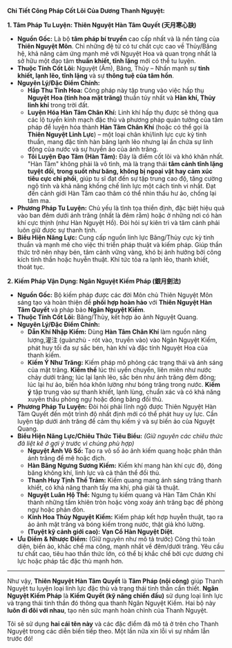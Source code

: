 
**Chi Tiết Công Pháp Cốt Lõi Của Dương Thanh Nguyệt:**

**1. Tâm Pháp Tu Luyện: Thiên Nguyệt Hàn Tâm Quyết (天月寒心訣)**

* **Nguồn Gốc:** Là bộ **tâm pháp bí truyền** cao cấp nhất và là nền tảng của **Thiên Nguyệt Môn**. Chỉ những đệ tử có tư chất cực cao về Thủy/Băng hệ, khả năng cảm ứng mạnh mẽ với Nguyệt Hoa và quan trọng nhất là sở hữu một đạo tâm **thuần khiết, tĩnh lặng** mới có thể tu luyện.
* **Thuộc Tính Cốt Lõi:** Nguyệt (Âm), Băng, Thủy – Nhấn mạnh sự **tinh khiết, lạnh lẽo, tĩnh lặng** và sự **thông tuệ của tâm hồn**.
* **Nguyên Lý/Đặc Điểm Chính:**
    * **Hấp Thu Tinh Hoa:** Công pháp này tập trung vào việc hấp thụ **Nguyệt Hoa (tinh hoa mặt trăng)** thuần túy nhất và **Hàn khí, Thủy linh khí** trong trời đất.
    * **Luyện Hóa Hàn Tâm Chân Khí:** Linh khí hấp thụ được sẽ thông qua các lộ tuyến kinh mạch đặc thù và phương pháp quán tưởng của tâm pháp để luyện hóa thành **Hàn Tâm Chân Khí** (hoặc có thể gọi là **Thiên Nguyệt Linh Lực**) – một loại chân khí/linh lực cực kỳ tinh thuần, mang đặc tính hàn băng lạnh lẽo nhưng lại ẩn chứa sự linh động của nước và sự huyền ảo của ánh trăng.
    * **Tôi Luyện Đạo Tâm (Hàn Tâm):** Đây là điểm cốt lõi và khó khăn nhất. "Hàn Tâm" không phải là vô tình, mà là trạng thái **tâm cảnh tĩnh lặng tuyệt đối, trong suốt như băng, không bị ngoại vật hay cảm xúc tiêu cực chi phối**, giúp tu sĩ đạt đến sự tập trung cao độ, tăng cường ngộ tính và khả năng khống chế linh lực một cách tinh vi nhất. Đạt đến cảnh giới Hàn Tâm cao thâm có thể nhìn thấu hư ảo, chống lại tâm ma.
* **Phương Pháp Tu Luyện:** Chủ yếu là tĩnh tọa thiền định, đặc biệt hiệu quả vào ban đêm dưới ánh trăng (nhất là đêm rằm) hoặc ở những nơi có hàn khí cực thịnh (như Hàn Nguyệt Hồ). Đòi hỏi sự kiên trì và tâm cảnh phải luôn giữ được sự thanh tịnh.
* **Biểu Hiện Năng Lực:** Cung cấp nguồn linh lực Băng/Thủy cực kỳ tinh thuần và mạnh mẽ cho việc thi triển pháp thuật và kiếm pháp. Giúp thần thức trở nên nhạy bén, tâm cảnh vững vàng, khó bị ảnh hưởng bởi công kích tinh thần hoặc huyễn thuật. Khí tức tỏa ra lạnh lẽo, thanh khiết, thoát tục.

**2. Kiếm Pháp Vận Dụng: Ngân Nguyệt Kiếm Pháp (銀月劍法)**

* **Nguồn Gốc:** Bộ kiếm pháp được các đời Môn chủ Thiên Nguyệt Môn sáng tạo và hoàn thiện để **phối hợp hoàn hảo** với **Thiên Nguyệt Hàn Tâm Quyết** và pháp bảo **Ngân Nguyệt Kiếm**.
* **Thuộc Tính Cốt Lõi:** Băng/Thủy, kết hợp ảo ảnh Nguyệt Quang.
* **Nguyên Lý/Đặc Điểm Chính:**
    * **Dẫn Khí Nhập Kiếm:** Dùng **Hàn Tâm Chân Khí** làm nguồn năng lượng,灌注 (guànzhù - rót vào, truyền vào) vào Ngân Nguyệt Kiếm, phát huy tối đa sự sắc bén, hàn khí và đặc tính Nguyệt Hoa của thanh kiếm.
    * **Kiếm Ý Như Trăng:** Kiếm pháp mô phỏng các trạng thái và ánh sáng của mặt trăng. **Kiếm thế** lúc thì uyển chuyển, liên miên như nước chảy dưới trăng; lúc lại lạnh lẽo, sắc bén như ánh trăng đêm đông; lúc lại hư ảo, biến hóa khôn lường như bóng trăng trong nước. **Kiếm ý** tập trung vào sự thanh khiết, lạnh lùng, chuẩn xác và có khả năng xuyên thấu phòng ngự hoặc đóng băng đối thủ.
* **Phương Pháp Tu Luyện:** Đòi hỏi phải lĩnh ngộ được Thiên Nguyệt Hàn Tâm Quyết đến một trình độ nhất định mới có thể phát huy uy lực. Cần luyện tập dưới ánh trăng để cảm thụ kiếm ý và sự biến ảo của Nguyệt Quang.
* **Biểu Hiện Năng Lực/Chiêu Thức Tiêu Biểu:** *(Giữ nguyên các chiêu thức đã liệt kê ở gợi ý trước vì chúng phù hợp)*
    * **Nguyệt Ảnh Vô Số:** Tạo ra vô số ảo ảnh kiếm quang hoặc phân thân ánh trăng để mê hoặc địch.
    * **Hàn Băng Ngưng Sương Kiếm:** Kiếm khí mang hàn khí cực độ, đóng băng không khí, linh lực và cả thân thể đối thủ.
    * **Thanh Huy Tịnh Thế Trảm:** Kiếm quang mang ánh sáng trăng thanh khiết, có khả năng thanh tẩy ma khí, phá giải tà thuật.
    * **Nguyệt Luân Hộ Thể:** Ngưng tụ kiếm quang và Hàn Tâm Chân Khí thành những tấm khiên tròn hoặc vòng xoáy ánh trăng bạc để phòng ngự hoặc phản đòn.
    * **Kính Hoa Thủy Nguyệt Kiếm:** Kiếm pháp kết hợp huyễn thuật, tạo ra ảo ảnh mặt trăng và bóng kiếm trong nước, thật giả khó lường.
    * **(Tuyệt kỹ cảnh giới cao):** **Vạn Cổ Hàn Nguyệt Diệt**.
* **Ưu Điểm & Nhược Điểm:** (Giữ nguyên như mô tả trước) Công thủ toàn diện, biến ảo, khắc chế ma công, mạnh nhất về đêm/dưới trăng. Yêu cầu tư chất cao, tiêu hao thần thức lớn, có thể bị khắc chế bởi cực dương chi lực hoặc pháp tắc đặc thù mạnh hơn.

---

Như vậy, **Thiên Nguyệt Hàn Tâm Quyết** là **Tâm Pháp (nội công)** giúp Thanh Nguyệt tu luyện loại linh lực đặc thù và trạng thái tinh thần cần thiết. **Ngân Nguyệt Kiếm Pháp** là **Kiếm Quyết (kỹ năng chiến đấu)** sử dụng loại linh lực và trạng thái tinh thần đó thông qua thanh Ngân Nguyệt Kiếm. Hai bộ này **luôn đi đôi với nhau**, tạo nên sức mạnh hoàn chỉnh của Thanh Nguyệt.

Tôi sẽ sử dụng **hai cái tên này** và các đặc điểm đã mô tả ở trên cho Thanh Nguyệt trong các diễn biến tiếp theo. Một lần nữa xin lỗi vì sự nhầm lẫn trước đó!
